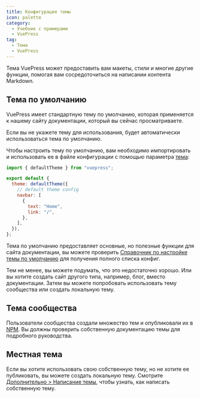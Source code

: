 ```yaml
---
title: Конфигурация темы
icon: palette
category:
  - Учебник с примерами
  - VuePress
tag:
  - Тема
  - VuePress
---
```


Тема VuePress может предоставить вам макеты, стили и многие другие функции, помогая вам сосредоточиться на написании контента Markdown.

## Тема по умолчанию

VuePress имеет стандартную тему по умолчанию, которая применяется к нашему сайту документации, который вы сейчас просматриваете.

Если вы не укажете тему для использования, будет автоматически использоваться тема по умолчанию.

Чтобы настроить тему по умолчанию, вам необходимо импортировать и использовать ее в файле конфигурации с помощью параметра [тема](https://v2.vuepress.vuejs.org/reference/config.html#theme):

```js
import { defaultTheme } from "vuepress";

export default {
  theme: defaultTheme({
    // default theme config
    navbar: [
      {
        text: "Home",
        link: "/",
      },
    ],
  }),
};
```

Тема по умолчанию предоставляет основные, но полезные функции для сайта документации, вы можете проверить [Справочник по настройке темы по умолчанию](https://v2.vuepress.vuejs.org/reference/default-theme/config.html) для получения полного списка конфиг.

Тем не менее, вы можете подумать, что это недостаточно хорошо. Или вы хотите создать сайт другого типа, например, блог, вместо документации. Затем вы можете попробовать использовать тему сообщества или создать локальную тему.

## Тема сообщества

Пользователи сообщества создали множество тем и опубликовали их в [NPM](https://www.npmjs.com/search?q=keywords:vuepress-theme). Вы должны проверить собственную документацию темы для подробного руководства.

## Местная тема

Если вы хотите использовать свою собственную тему, но не хотите ее публиковать, вы можете создать локальную тему. Смотрите [Дополнительно > Написание темы](https://v2.vuepress.vuejs.org/advanced/theme.html), чтобы узнать, как написать собственную тему.
